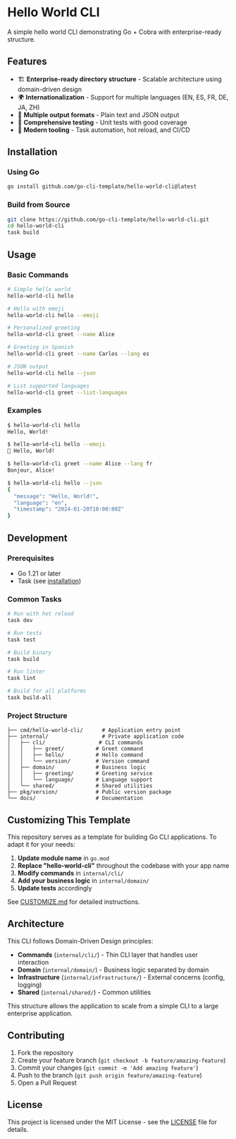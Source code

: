 # Hello World CLI

A simple hello world CLI demonstrating Go + Cobra with enterprise-ready structure.

## Features

- 🏗️ **Enterprise-ready directory structure** - Scalable architecture using domain-driven design
- 🌍 **Internationalization** - Support for multiple languages (EN, ES, FR, DE, JA, ZH)
- 📝 **Multiple output formats** - Plain text and JSON output
- 🧪 **Comprehensive testing** - Unit tests with good coverage
- 🔧 **Modern tooling** - Task automation, hot reload, and CI/CD

## Installation

### Using Go

```bash
go install github.com/go-cli-template/hello-world-cli@latest
```

### Build from Source

```bash
git clone https://github.com/go-cli-template/hello-world-cli.git
cd hello-world-cli
task build
```

## Usage

### Basic Commands

```bash
# Simple hello world
hello-world-cli hello

# Hello with emoji
hello-world-cli hello --emoji

# Personalized greeting
hello-world-cli greet --name Alice

# Greeting in Spanish
hello-world-cli greet --name Carlos --lang es

# JSON output
hello-world-cli hello --json

# List supported languages
hello-world-cli greet --list-languages
```

### Examples

```bash
$ hello-world-cli hello
Hello, World!

$ hello-world-cli hello --emoji
👋 Hello, World!

$ hello-world-cli greet --name Alice --lang fr
Bonjour, Alice!

$ hello-world-cli hello --json
{
  "message": "Hello, World!",
  "language": "en",
  "timestamp": "2024-01-20T10:00:00Z"
}
```

## Development

### Prerequisites

- Go 1.21 or later
- Task (see [installation](https://taskfile.dev/installation/))

### Common Tasks

```bash
# Run with hot reload
task dev

# Run tests
task test

# Build binary
task build

# Run linter
task lint

# Build for all platforms
task build-all
```

### Project Structure

```
├── cmd/hello-world-cli/      # Application entry point
├── internal/                 # Private application code
│   ├── cli/                 # CLI commands
│   │   ├── greet/          # Greet command
│   │   ├── hello/          # Hello command
│   │   └── version/        # Version command
│   ├── domain/             # Business logic
│   │   ├── greeting/       # Greeting service
│   │   └── language/       # Language support
│   └── shared/             # Shared utilities
├── pkg/version/            # Public version package
└── docs/                   # Documentation
```

## Customizing This Template

This repository serves as a template for building Go CLI applications. To adapt it for your needs:

1. **Update module name** in `go.mod`
2. **Replace "hello-world-cli"** throughout the codebase with your app name
3. **Modify commands** in `internal/cli/`
4. **Add your business logic** in `internal/domain/`
5. **Update tests** accordingly

See [CUSTOMIZE.md](docs/CUSTOMIZE.md) for detailed instructions.

## Architecture

This CLI follows Domain-Driven Design principles:

- **Commands** (`internal/cli/`) - Thin CLI layer that handles user interaction
- **Domain** (`internal/domain/`) - Business logic separated by domain
- **Infrastructure** (`internal/infrastructure/`) - External concerns (config, logging)
- **Shared** (`internal/shared/`) - Common utilities

This structure allows the application to scale from a simple CLI to a large enterprise application.

## Contributing

1. Fork the repository
2. Create your feature branch (`git checkout -b feature/amazing-feature`)
3. Commit your changes (`git commit -m 'Add amazing feature'`)
4. Push to the branch (`git push origin feature/amazing-feature`)
5. Open a Pull Request

## License

This project is licensed under the MIT License - see the [LICENSE](LICENSE) file for details.